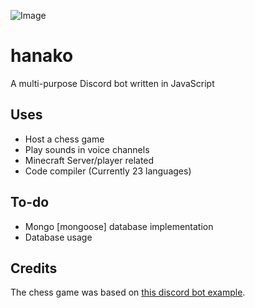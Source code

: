 ![Image](https://i.imgur.com/RZKGQ7z.png)
# hanako
A multi-purpose Discord bot written in JavaScript

## Uses
* Host a chess game
* Play sounds in voice channels
* Minecraft Server/player related
* Code compiler (Currently 23 languages)

## To-do
* Mongo [mongoose] database implementation
* Database usage

## Credits
The chess game was based on [this discord bot example](https://github.com/kylepaulsen/discord-chess-bot).
